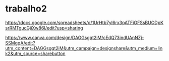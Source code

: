 # trabalho2

https://docs.google.com/spreadsheets/d/1UrHtb7yl6rx3pATFiOFSsBUODpKsrRMTgucGjiXw86I/edit?usp=sharing

https://www.canva.com/design/DAGGsgqt2iM/cEdQ73indUAnNZj-SSMgqA/edit?utm_content=DAGGsgqt2iM&utm_campaign=designshare&utm_medium=link2&utm_source=sharebutton
